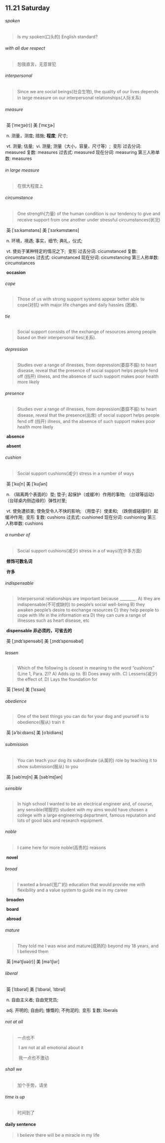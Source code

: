 ## 11.21 Saturday

###### spoken

> Is my spoken(口头的) English standard?

###### with all due respect

> 恕我直言，无意冒犯 

###### interpersonal 

> Since we are social beings(社会生物), the quality of our lives depends in large measure on our interpersonal relationships(人际关系)

###### measure

​	英 [ˈmeʒə(r)]   美 [ˈmɛʒɚ] 

​	n.  测量，测度; 措施; **程度**; 尺寸;

​	vt.  测量; 估量;
​	vi.  测量; 测量（大小，容量，尺寸等）;
​	变形 过去分词: measured 复数: measures 过去式: measured 现在分词: measuring 第三人称单数: measures

###### in large measure

> 在很大程度上

###### circumstance

> One strength(力量) of the human condition is our tendency to give and receive support from one another under stressful circumstances(状况)

​	英 [ˈsɜ:kəmstəns]   美 [ˈsɜrkəmstæns]  

​	n.  环境，境遇; 事实，细节; 典礼，仪式;

​	vt.  使处于某种特定的情况之下;
​	变形 过去分词: cicumstanced 复数: circumstances 过去式: cicumstanced 现在分词: cicumstancing 第三人称单数: circumstances

​	**occasion**

###### cope

> Those of us with strong support systems appear better able to cope(对抗) with major life changes and daily hassles (困难).

###### tie

>  Social support consists of the exchange of resources among people based on their interpersonal ties(关系).

###### depression

> Studies over a range of illnesses, from depression(萎靡不振) to heart disease, reveal that the presence of social support helps people fend off (挡开) illness, and the absence of such support makes poor health more likely



###### presence

> Studies over a range of illnesses, from depression(萎靡不振) to heart disease, reveal that the presence(出席) of social support helps people fend off (挡开) illness, and the absence of such support makes poor health more likely

​	**absence**

​	**absent**

###### cushion

> Social support cushions(减少) stress in a number of ways

​	英 [ˈkʊʃn]   美 [ˈkʊʃən]  

​	n.  （隔离两个表面的）垫; 垫子; 起保护（或缓冲）作用的事物; （台球等运动）（台球桌内侧边缘的）弹性衬里;

​	vt.  使免遭损害; 使免受令人不快的影响; （用垫子）使柔和; （跌倒或碰撞时）起缓冲作用;
​	变形 复数: cushions 过去式: cushioned 现在分词: cushioning 第三人称单数: cushions



###### a number of

> Social support cushions(减少) stress in a  of ways(在许多方面)

​	**修饰可数名词**

​	**许多**

###### indispensable

> Interpersonal relationships are important because ________.
> 	A) they are indispensable(不可或缺的) to people’s social well-being
> 	B) they awaken people’s desire to exchange resources
> 	C) they help people to cope with life in the information era
> 	D) they can cure a range of illnesses such as heart disease, etc

​	**dispensable	非必须的，可省去的**

​	英 [ˌɪndɪˈspensəbl]   美 [ˌɪndɪˈspɛnsəbəl]  

###### lessen

> Which of the following is closest in meaning to the word “cushions” (Line 1, Para.
> 2)?
> 	A) Adds up to.
> 	B) Does away with.
> 	C) Lessens(减少) the effect of.
> 	D) Lays the foundation for

​	英 [ˈlesn]   美 [ˈlɛsən]  

######  obedience 

> One of the best things you can do for your dog and yourself is to obedience(服从) train it

​	英 [ə'bi:dɪəns]   美 [oˈbidiəns]  

###### submission

> You can teach your dog its subordinate (从属的) role by teaching it to show submission(服从) to you

​	英 [səbˈmɪʃn]   美 [səbˈmɪʃən] 

###### sensible

> In high school I wanted to be an electrical engineer and, of course, any sensible(明智的) student with my aims would have chosen a college with a large engineering department, famous reputation and lots of good labs and research equipment.

###### noble

> I came here for more noble(高贵的) reasons

​	**novel**

###### broad

> I wanted a broad(宽广的) education that would provide me with flexibility and a value system to guide me in my career

​	**broaden**

​	**board**

​	**abroad**

###### mature

> They told me I was wise and mature(成熟的) beyond my 18 years, and I believed them

​	英 [məˈtʃʊə(r)]   美 [məˈtʃʊr] 

###### liberal

> 

​	英 [ˈlɪbərəl]   美 [ˈlɪbərəl, ˈlɪbrəl] 

​	n.  自由主义者; 自由党党员;

​	adj.  开明的; 自由的; 慷慨的; 不拘泥的;
​	变形 复数: liberals

###### not at all

> 一点也不
>
> ​	I am not at all emotional about it
>
> ​		我一点也不激动

###### shall we

> 加个手势，请坐

###### time is up

> 时间到了

#### daily sentence

> I believe there will be a miracle in my life

